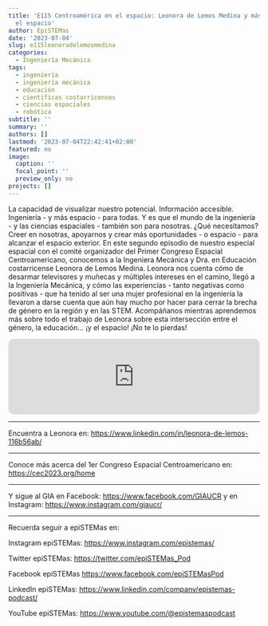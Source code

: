 ```yaml
---
title: 'E115 Centroamérica en el espacio: Leonora de Lemos Medina y más mujeres en
  el espacio'
author: EpiSTEMas
date: '2023-07-04'
slug: e115leonoradelemosmedina
categories:
  - Ingeniería Mecánica
tags:
  - ingeniería
  - ingeniería mecánica
  - educación
  - científicas costarricenses
  - ciencias espaciales
  - robótica
subtitle: ''
summary: ''
authors: []
lastmod: '2023-07-04T22:42:41+02:00'
featured: no
image:
  caption: ''
  focal_point: ''
  preview_only: no
projects: []
---
```


La capacidad de visualizar nuestro potencial. Información accesible. Ingeniería - y más espacio - para todas. Y es que el mundo de la ingeniería - y las ciencias espaciales - también son para nosotras. ¿Qué necesitamos? Creer en nosotras, apoyarnos y crear más oportunidades - o espacio - para alcanzar el espacio exterior. En este segundo episodio de nuestro especial espacial con el comité organizador del Primer Congreso Espacial Centroamericano, conocemos a la Ingeniera Mecánica y Dra. en Educación costarricense Leonora de Lemos Medina. Leonora nos cuenta cómo de desarmar televisores y muñecas y múltiples intereses en el camino, llegó a la Ingeniería Mecánica, y cómo las experiencias - tanto negativas como positivas - que ha tenido al ser una mujer profesional en la ingeniería la llevaron a darse cuenta que aún hay mucho por hacer para cerrar la brecha de género en la región y en las STEM. Acompáñanos mientras aprendemos más sobre todo el trabajo de Leonora sobre esta intersección entre el género, la educación… ¡y el espacio! ¡No te lo pierdas!

<iframe style="border-radius:12px" src="https://open.spotify.com/embed/episode/3gRnaMJnj1RwHWv5rOyBOH?utm_source=generator&theme=0" width="100%" height="152" frameBorder="0" allowfullscreen="" allow="autoplay; clipboard-write; encrypted-media; fullscreen; picture-in-picture" loading="lazy"></iframe>

- - - - -

Encuentra a Leonora en: https://www.linkedin.com/in/leonora-de-lemos-116b56ab/

- - - - -

Conoce más acerca del 1er Congreso Espacial Centroamericano en: https://cec2023.org/home

- - - - -

Y sigue al GIA en Facebook: https://www.facebook.com/GIAUCR
y en Instagram: https://www.instagram.com/giaucr/

- - - - -
Recuerda seguir a epiSTEMas en:

Instagram epiSTEMas:
https://www.instagram.com/epistemas/

Twitter epiSTEMas:
https://twitter.com/epiSTEMas_Pod

Facebook epiSTEMas
https://www.facebook.com/epiSTEMasPod

LinkedIn epiSTEMas:
https://www.linkedin.com/company/epistemas-podcast/

YouTube epiSTEMas: 
https://www.youtube.com/@epistemaspodcast